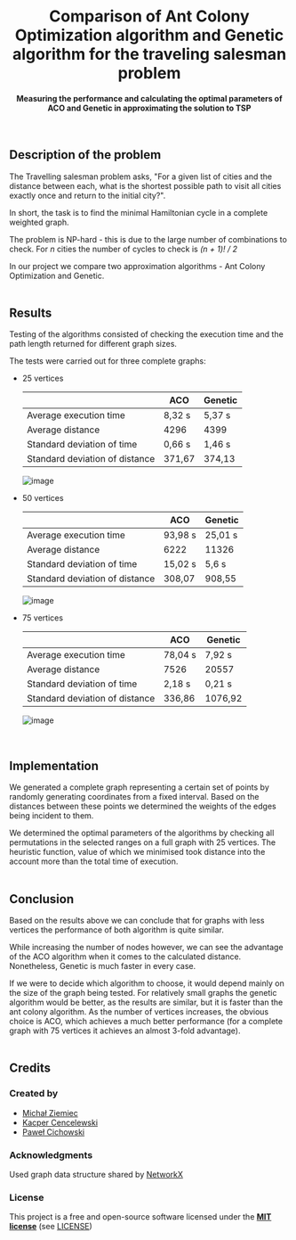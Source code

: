 <h1 align="center">
  Comparison of Ant Colony Optimization algorithm and Genetic algorithm for the traveling salesman problem
</h1>

<h4 align="center">
  Measuring the performance and calculating the optimal parameters of ACO and Genetic in approximating the solution to TSP
  <br><br><br>
</h4>



## Description of the problem
The Travelling salesman problem asks, "For a given list of cities and the distance between each, what is the shortest possible path to visit all cities exactly once and return to the initial city?".

In short, the task is to find the minimal Hamiltonian cycle in a complete weighted graph.

The problem is NP-hard - this is due to the large number of combinations to check. For *n* cities the number of cycles to check is *(n + 1)! / 2*

In our project we compare two approximation algorithms - Ant Colony Optimization and Genetic.
<br><br>

## Results

Testing of the algorithms consisted of checking the execution time and the path length returned for different graph sizes.

The tests were carried out for three complete graphs:
- 25 vertices
  
  |  | ACO | Genetic |
  | --- | --- | --- |
  | Average execution time | 8,32 s | 5,37 s |
  | Average distance | 4296 | 4399 |
  | Standard deviation of time | 0,66 s | 1,46 s |
  | Standard deviation of distance | 371,67 | 374,13 |
    
   ![image](https://user-images.githubusercontent.com/81694867/170877993-74679bf9-b611-4a21-8aa5-28b11f47da5a.png)
- 50 vertices   
  
  |  | ACO | Genetic |
  | --- | --- | --- |
  | Average execution time | 93,98 s | 25,01 s |
  | Average distance | 6222 | 11326 |
  | Standard deviation of time | 15,02 s | 5,6 s |
  | Standard deviation of distance | 308,07 | 908,55 |

  ![image](https://user-images.githubusercontent.com/81694867/170878060-1044a449-1975-45fc-8d7d-a79278fb1018.png)
- 75 vertices

  |  | ACO | Genetic |
  | --- | --- | --- |
  | Average execution time | 78,04 s | 7,92 s |
  | Average distance | 7526 | 20557 |
  | Standard deviation of time | 2,18 s | 0,21 s |
  | Standard deviation of distance | 336,86 | 1076,92 |

  ![image](https://user-images.githubusercontent.com/81694867/170878087-6098b6ff-2618-440f-a631-bab2480daff0.png)
  
<br>

## Implementation

We generated a complete graph representing a certain set of points by randomly generating coordinates from a fixed interval. Based on the distances between these points we determined the weights of the edges being incident to them.

We determined the optimal parameters of the algorithms by checking all permutations in the selected ranges on a full graph with 25 vertices. The heuristic function, value of which we minimised took distance into the account more than the total time of execution.
<br><br>

## Conclusion

Based on the results above we can conclude that for graphs with less vertices the performance of both algorithm is quite similar.

While increasing the number of nodes however, we can see the advantage of the ACO algorithm when it comes to the calculated distance.
Nonetheless, Genetic is much faster in every case.

If we were to decide which algorithm to choose, it would depend mainly on the size of the graph being tested. For relatively small graphs the genetic algorithm would be better, as the results are similar, but it is faster than the ant colony algorithm. As the number of vertices increases, the obvious choice is ACO, which achieves a much better performance (for a complete graph with 75 vertices it achieves an almost 3-fold advantage). 
<br><br>

## Credits
### Created by
 - [Michał Ziemiec](https://github.com/Mixss)
 - [Kacper Cencelewski](https://github.com/kapselccc)
 - [Paweł Cichowski](https://github.com/Silentsky0)


### Acknowledgments
Used graph data structure shared by [NetworkX](https://networkx.org)

### License
This project is a free and open-source software licensed under the [**MIT license**](https://opensource.org/licenses/MIT) (see [LICENSE](https://github.com/Silentsky0/si-project/blob/main/LICENSE))
